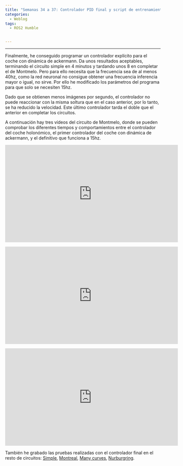 ```yaml
---
title: "Semanas 34 a 37: Controlador PID final y script de entrenamiento "
categories:
  - Weblog
tags:
  - ROS2 Humble
  

---
```


---
Finalmente, he conseguido programar un controlador explícito para el coche con dinámica de ackermann. Da unos resultados aceptables, terminando el circuito simple en 4 minutos y tardando unos 8 en completar el de Montmelo. Pero para ello necesita que la frecuencia sea de al menos 40hz, como la red neuronal no consigue obtener una frecuencia inferencia mayor o igual, no sirve. Por ello he modificado los parámetros del programa para que solo se necesiten 15hz.

Dado que se obtienen menos imágenes por segundo, el controlador no puede reaccionar con la misma soltura que en el caso anterior, por lo tanto, se ha reducido la velocidad. Este último controlador tarda el doble que el anterior en completar los circuitos. 

A continuación hay tres vídeos del circuito de Montmelo, donde se pueden comprobar los diferentes tiempos y comportamientos entre el controlador del coche holonómico, el primer controlador del coche con dinámica de ackermann, y el definitivo que funciona a 15hz.


<p align="center">
<iframe width="560" height="315" src="https://www.youtube.com/watch?v=u8bYXPnAerk" title="YouTube video player" frameborder="0" allow="accelerometer; autoplay; clipboard-write; encrypted-media; gyroscope; picture-in-picture" allowfullscreen></iframe>
</p> 

<p align="center">
<iframe width="560" height="315" src="https://www.youtube.com/watch?v=CtjXxSejBpU " title="YouTube video player" frameborder="0" allow="accelerometer; autoplay; clipboard-write; encrypted-media; gyroscope; picture-in-picture" allowfullscreen></iframe>
</p> 


<p align="center">
<iframe width="560" height="315" src="https://www.youtube.com/watch?v=COP4ofoiAXc" title="YouTube video player" frameborder="0" allow="accelerometer; autoplay; clipboard-write; encrypted-media; gyroscope; picture-in-picture" allowfullscreen></iframe>
</p> 



También he grabado las pruebas realizadas con el controlador final en el resto de circuitos: [Simple](https://youtu.be/UgPsUhK71UU),
[Montreal](https://youtu.be/w1I_Nw1wed8), [Many curves](https://youtu.be/8jSWsApXqRI), [Nurburgring](https://youtu.be/UhuP6ghwH2o).